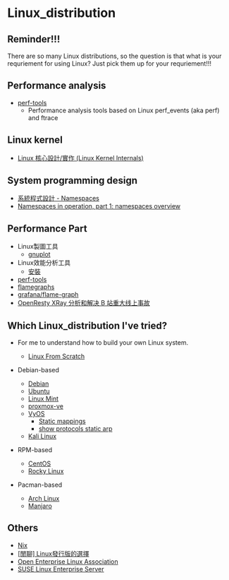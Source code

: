 # Linux_distribution

## Reminder!!!

There are so many Linux distributions, so the question is that what is your requriement for using Linux?
Just pick them up for your requriement!!!

## Performance analysis

* [perf-tools](https://github.com/brendangregg/perf-tools)
    * Performance analysis tools based on Linux perf_events (aka perf) and ftrace

## Linux kernel

* [Linux 核心設計/實作 (Linux Kernel Internals)](http://wiki.csie.ncku.edu.tw/linux/schedule)

## System programming design

* [系統程式設計 - Namespaces](https://hackmd.io/@0xff07/r1wCFz0ut)
* [Namespaces in operation, part 1: namespaces overview](https://lwn.net/Articles/531114/)

## Performance Part

* Linux製圖工具
    * [gnuplot](https://hackmd.io/@sysprog/gnu-linux-dev/https%3A%2F%2Fhackmd.io%2Fs%2FSkwp-alOg)
* Linux效能分析工具
    * [安裝](https://hackmd.io/@sysprog/gnu-linux-dev/https%3A%2F%2Fhackmd.io%2Fs%2FB11109rdg#%E5%AE%89%E8%A3%9D)
* [perf-tools](https://github.com/brendangregg/perf-tools)
* [flamegraphs](https://www.brendangregg.com/flamegraphs.html)
* [grafana/flame-graph](https://grafana.com/docs/grafana/latest/panels-visualizations/visualizations/flame-graph/)
* [OpenResty XRay 分析和解决 B 站重大线上事故](https://blog.openresty.com.cn/cn/bilibili-xray-incident/)

## Which Linux_distribution I've tried?

* For me to understand how to build your own Linux system.
    * [Linux From Scratch](https://www.linuxfromscratch.org/)

* Debian-based
    * [Debian](https://www.debian.org/)
    * [Ubuntu](https://ubuntu.com/)
    * [Linux Mint](https://linuxmint.com/)
    * [proxmox-ve](https://www.proxmox.com/en/proxmox-ve)
    * [VyOS](https://docs.vyos.io/en/equuleus/contributing/build-vyos.html)
        * [Static mappings](https://docs.vyos.io/en/equuleus/configuration/service/dhcp-server.html#static-mappings)
        * [show protocols static arp](https://docs.vyos.io/en/equuleus/configuration/protocols/static.html#operation)
    * [Kali Linux](https://www.kali.org/)

* RPM-based
    * [CentOS](https://www.centos.org/)
    * [Rocky Linux](https://rockylinux.org/zh_TW/)

* Pacman-based
    * [Arch Linux](https://archlinux.org/)
    * [Manjaro](https://manjaro.org/)

## Others

* [Nix](https://nixos.org/)
* [[閒聊] Linux發行版的選擇](https://www.ptt.cc/bbs/Linux/M.1680031201.A.A70.html)
* [Open Enterprise Linux Association](https://openela.org/)
* [SUSE Linux Enterprise Server](https://www.suse.com/products/server/)
